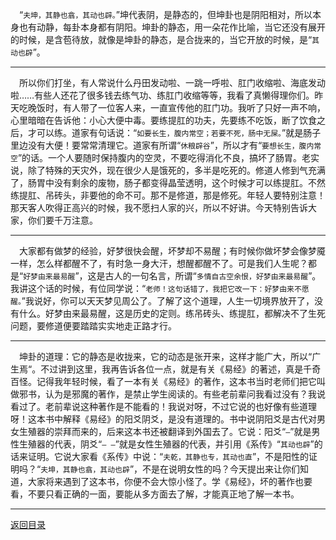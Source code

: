 &emsp;“``夫坤，其静也翕，其动也辟。``”坤代表阴，是静态的，但坤卦也是阴阳相对，所以本身也有动静，每卦本身都有阴阳。坤卦的静态，用一朵花作比喻，当它还没有展开的时候，是含苞待放，就像是坤卦的静态，是合拢来的，当它开放的时候，是“``其动也辟``”。
___
&emsp;所以你们打坐，有人常说什么丹田发动啦、一跳一呼啦、肛门收缩啦、海底发动啦……有些人还花了很多钱去练气功、练肛门收缩等等，我看了真懒得理你们。昨天吃晚饭时，有人带了一位客人来，一直宣传他的肛门功。我听了只好一声不响，心里暗暗在告诉他：小心大便中毒。要练提肛的功夫，先要练不吃饭，断了饮食之后，才可以练。道家有句话说：“``如要长生，腹内常空；若要不死，肠中无屎。``”就是肠子里边没有大便！要常常清理它。道家有所谓“``休粮辟谷``”，所以才有“``要想长生，腹内常空``”的话。一个人要随时保持腹内的空灵，不要吃得消化不良，搞坏了肠胃。老实说，除了特殊的天灾外，现在很少人是饿死的，多半是吃死的。修道人修到气充满了，肠胃中没有剩余的废物，肠子都变得晶莹透明，这个时候才可以练提肛。不然练提肛、吊砖头，非要他的命不可。那不是修道，那是修死。年轻人要特别注意！那天客人吹得正高兴的时候，我不愿扫人家的兴，所以不好讲。今天特别告诉大家，你们要千万注意。
___
&emsp;大家都有做梦的经验，好梦很快会醒，坏梦却不易醒；有时候你做坏梦会像梦魇一样，怎么样都醒不了，有时急一身大汗，想醒都醒不了。可是我们人生呢？都是“``好梦由来最易醒``”，这是古人的一句名言，所谓“``多情自古空余恨，好梦由来最易醒``”。我讲这个话的时候，有位同学说：“``老师！这句话错了，我把它改一下：好梦由来不愿醒。``”我说好，你可以天天梦见周公了。了解了这个道理，人生一切境界放开了，没有什么。好梦由来最易醒，这是历史的定则。练吊砖头、练提肛，都解决不了生死问题，要修道便要踏踏实实地走正路才行。
___
&emsp;坤卦的道理：它的静态是收拢来，它的动态是张开来，这样才能广大，所以“广生焉“。不过讲到这里，我再告诉各位一点，就是有关《易经》的著述，真是千奇百怪。记得我年轻时候，看了一本有关《易经》的著作，这本书当时老师们把它叫做邪书，认为是邪魔的著作，是禁止学生阅读的。有些老前辈问我看过没有？我说看过了。老前辈说这种著作是不能看的！我说对呀，不过它说的也好像有些道理呀！这本书中解释《易经》的阳爻阴爻，是没有道理的。书中说阴阳爻是古代对男女生殖器的崇拜而来的，后来这本书还被翻译到外国去了。它说：阳爻“``—``”就是男性生殖器的代表，阴爻“``— —``”就是女性生殖器的代表，并引用《系传》“``其动也辟``”的话来证明。它说大家看《系传》中说：“``夫乾，其静也专，其动也直``”，不是阳性的证明吗？“``夫坤，其静也翕，其动也辟``”，不是在说明女性的吗？今天提出来让你们知道，大家将来遇到了这本书，你便不会大惊小怪了。学《易经》，坏的著作也要看，不要只看正确的一面，要能从多方面去了解，才能真正地了解一本书。
___
[返回目录](../../master/README.md#目录)